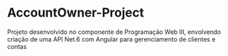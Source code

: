 # AccountOwner-Project
 Projeto desenvolvido no componente de Programação Web III, envolvendo criação de uma API Net.6 com Angular para gerenciamento de clientes e contas
